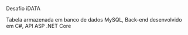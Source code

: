 Desafio iDATA

Tabela armazenada em banco de dados MySQL, Back-end desenvolvido em C#, API ASP .NET Core

